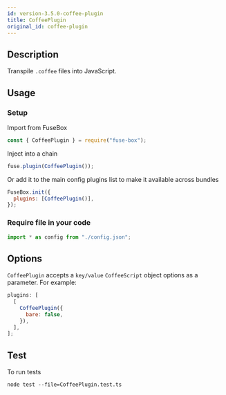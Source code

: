```yaml
---
id: version-3.5.0-coffee-plugin
title: CoffeePlugin
original_id: coffee-plugin
---
```


## Description

Transpile `.coffee` files into JavaScript.

## Usage

### Setup

Import from FuseBox

```js
const { CoffeePlugin } = require("fuse-box");
```

Inject into a chain

```js
fuse.plugin(CoffeePlugin());
```

Or add it to the main config plugins list to make it available across bundles

```js
FuseBox.init({
  plugins: [CoffeePlugin()],
});
```

### Require file in your code

```js
import * as config from "./config.json";
```

## Options

`CoffeePlugin` accepts a `key/value` `CoffeeScript` object options as a
parameter. For example:

```js
plugins: [
  [
    CoffeePlugin({
      bare: false,
    }),
  ],
];
```

## Test

To run tests

```
node test --file=CoffeePlugin.test.ts
```
